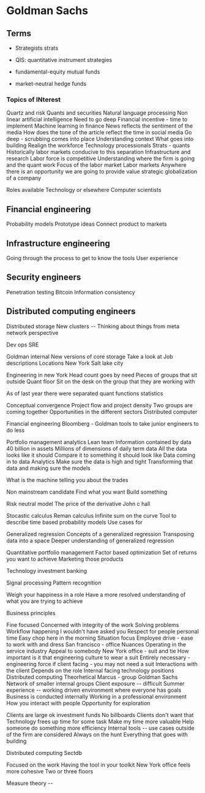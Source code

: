 # Goldman Sachs

## Terms

- Strategists strats

- QIS: quantitative instrument strategies

- fundamental-equity mutual funds

- market-neutral hedge funds 

### Topics of INterest
Quartz and risk
Quants and securities
Natural language processing
Non linear artificial intelligence
Need to go deep
Financial incentive - time to implement
Machine learning in finance
News reflects the sentiment of the media
How does the tone of the article reflect the time in social media
Go deep - scrubbing comes into place
Understanding context 
What goes into building 
Realign the workforce
Technology processionals
Strats - quants
Historically labor markets conducive to this separation
Infrastructure and research 
Labor force is competitive
Understanding where the firm is going and the quant work
Focus of the labor market
Labor markets
Anywhere there is an opportunity we are going to provide value strategic globalization of a company

Roles available
Technology or elsewhere
Computer scientists

## Financial engineering
Probability models
Prototype ideas
Connect product to markets

## Infrastructure engineering
Going through the process to get to know the tools
User experience

## Security engineers
Penetration testing
Bitcoin
Information consistency

## Distributed computing engineers
Distributed storage
New clusters -- 
Thinking about things from meta network perspective 

Dev ops
SRE

Goldman internal
New versions of core storage
Take a look at Job descriptions
Locations
New York
Salt lake city

Engineering in new York
Head count goes by need
Pieces of groups that sit outside
Quant floor
Sit on the desk on the group that they are working with

As of last year there were separated quant functions statistics 

Conceptual convergence
Project flow and project density
Two groups are coming together
Opportunities in the different sectors
Distributed computer 

Financial engineering
Bloomberg - Goldman tools to take junior engineers to do less 

Portfolio management analytics
Lean team
Information contained by data
40 billion in assets
Millions of dimensions of daily term data
All the data looks like it should
Compare it to something it should look like
Data coming in to data 
Analytics
Make sure the data is high and tight
Transforming that data and making sure the models

What is the machine telling you about the trades

Non mainstream candidate
Find what you want 
Build something 

Risk neutral model
The price of the derivative 
John c hall 

Stocastic calculus
Reman calculus
Infinite sum on the curve
Tool to describe time based probability models
Use cases for

Generalized regression
Concepts of a generalized regression
Transposing data into a space
Deeper understanding of generalized regression

Quantitative portfolio management
Factor based optimization
Set of returns you want to achieve
Marketing those products

Technology investment banking 

Signal processing
Pattern recognition

Weigh your happiness in a role
Have a more resolved understanding of what you are trying to achieve

Business principles

Fine focused
Concerned with integrity of the work
Solving problems
Workflow happening 
I wouldn't have asked you 
Respect for people personal time
Easy chop here in the morning
Situation focus
Employee drive - ease to work with and dress
San francisco - office
Nuances
Operating in the service industry 
Appeal to somebody
New York office - suit and tie
How important is it that engineering culture to wear a suit
Entirely necessary - engineering force if client facing - you may not need a suit
Interactions with the client
Depends on the role
Internal facing technology positions
Distributed computing 
Theorhetical
Marcus - group Goldman Sachs
Network of smaller internal groups
Client exposure -- difficult
Summer experience -- working driven environment where everyone has goals
Business is conducted internally
Working in a professional environment
How you interact with people
Opportunity for exploration

Clients are large ok investment funds
No billboards
Clients don't want that
Technology frees up time for some task
Make my time more valuable 
Help someone do something more efficiency
Internal tools -- use cases outside of the firm are considered 
Always on the hunt 
Everything that goes with building 

Distributed computing 
Sectdb


Focused on the work
Having the tool in your toolkit
New York office feels more cohesive
Two or three floors 

Measure theory -- 







